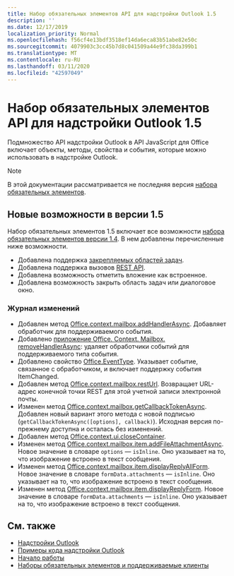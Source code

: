 ```yaml
---
title: Набор обязательных элементов API для надстройки Outlook 1.5
description: ''
ms.date: 12/17/2019
localization_priority: Normal
ms.openlocfilehash: f56cf4e13bdf3518ef14da6eca83b51abe82e50c
ms.sourcegitcommit: 4079903c3cc45b7d8c041509a44e9fc38da399b1
ms.translationtype: MT
ms.contentlocale: ru-RU
ms.lasthandoff: 03/11/2020
ms.locfileid: "42597049"
---
```

# <a name="outlook-add-in-api-requirement-set-15"></a>Набор обязательных элементов API для надстройки Outlook 1.5

Подмножество API надстройки Outlook в API JavaScript для Office включает объекты, методы, свойства и события, которые можно использовать в надстройке Outlook.

> [!NOTE]
> В этой документации рассматривается не последняя версия [набора обязательных элементов](../../requirement-sets/outlook-api-requirement-sets.md).

## <a name="whats-new-in-15"></a>Новые возможности в версии 1.5

Набор обязательных элементов 1.5 включает все возможности [набора обязательных элементов версии 1.4](../requirement-set-1.4/outlook-requirement-set-1.4.md). В нем добавлены перечисленные ниже возможности.

- Добавлена поддержка [закрепляемых областей задач](../../../outlook/pinnable-taskpane.md).
- Добавлена поддержка вызовов [REST API](../../../outlook/use-rest-api.md).
- Добавлена возможность отметить вложение как встроенное.
- Добавлена возможность закрыть область задач или диалоговое окно.

### <a name="change-log"></a>Журнал изменений

- Добавлен метод [Office.context.mailbox.addHandlerAsync](office.context.mailbox.md#methods). Добавляет обработчик для поддерживаемого события.
- Добавлено [приложение Office. Context. Mailbox. removeHandlerAsync](office.context.mailbox.md#methods): удаляет обработчики событий для поддерживаемого типа события.
- Добавлено свойство [Office.EventType](office.md#eventtype-string). Указывает событие, связанное с обработчиком, и включает поддержку события ItemChanged.
- Добавлен метод [Office.context.mailbox.restUrl](office.context.mailbox.md#properties). Возвращает URL-адрес конечной точки REST для этой учетной записи электронной почты.
- Изменен метод [Office.context.mailbox.getCallbackTokenAsync](office.context.mailbox.md#methods). Добавлен новый вариант этого метода с новой подписью (`getCallbackTokenAsync([options], callback)`). Исходная версия по-прежнему доступна и осталась без изменений.
- Добавлен метод [Office.context.ui.closeContainer](/javascript/api/office/office.ui#closecontainer--).
- Изменен метод [Office.context.mailbox.item.addFileAttachmentAsync](office.context.mailbox.item.md#methods). Новое значение в словаре `options` — `isInline`. Оно указывает на то, что изображение встроено в текст сообщения.
- Изменен метод [Office.context.mailbox.item.displayReplyAllForm](office.context.mailbox.item.md#methods). Новое значение в словаре `formData.attachments` — `isInline`. Оно указывает на то, что изображение встроено в текст сообщения.
- Изменен метод [Office.context.mailbox.item.displayReplyForm](office.context.mailbox.item.md#methods). Новое значение в словаре `formData.attachments` — `isInline`. Оно указывает на то, что изображение встроено в текст сообщения.

## <a name="see-also"></a>См. также

- [Надстройки Outlook](../../../outlook/outlook-add-ins-overview.md)
- [Примеры кода надстройки Outlook](https://developer.microsoft.com/outlook/gallery/?filterBy=Outlook,Samples,Add-ins)
- [Начало работы](../../../quickstarts/outlook-quickstart.md)
- [Наборы обязательных элементов и поддерживаемые клиенты](../../requirement-sets/outlook-api-requirement-sets.md)
